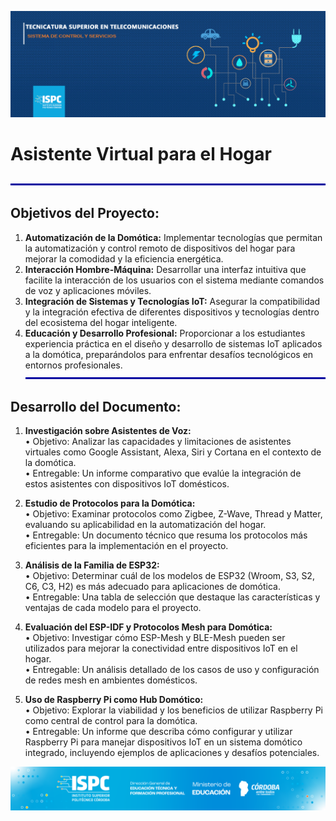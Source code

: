 ![logo](/assets/banner_telecom.png)

# **Asistente Virtual para el Hogar**  
![line](/assets/line.png)
## Objetivos del Proyecto:  
1. **Automatización de la Domótica:** Implementar tecnologías que permitan la automatización y control remoto de dispositivos del hogar para mejorar la comodidad y la eficiencia energética.  
2. **Interacción Hombre-Máquina:** Desarrollar una interfaz intuitiva que facilite la interacción de los usuarios con el sistema mediante comandos de voz y aplicaciones móviles.  
3. **Integración de Sistemas y Tecnologías IoT:** Asegurar la compatibilidad y la integración efectiva de diferentes dispositivos y tecnologías dentro del ecosistema del hogar inteligente.  
4. **Educación y Desarrollo Profesional:** Proporcionar a los estudiantes experiencia práctica en el diseño y desarrollo de sistemas IoT aplicados a la domótica, preparándolos para enfrentar desafíos tecnológicos en
entornos profesionales.  
![line](/assets/line.png)
## Desarrollo del Documento:  
1. **Investigación sobre Asistentes de Voz:**  
• Objetivo: Analizar las capacidades y limitaciones de asistentes virtuales como Google Assistant, Alexa, Siri y Cortana en el contexto de la domótica.  
• Entregable: Un informe comparativo que evalúe la integración de estos asistentes con dispositivos IoT domésticos.  

2. **Estudio de Protocolos para la Domótica:**  
• Objetivo: Examinar protocolos como Zigbee, Z-Wave, Thread y Matter, evaluando su aplicabilidad en la automatización del hogar.  
• Entregable: Un documento técnico que resuma los protocolos más eficientes para la implementación en el proyecto.  

3. **Análisis de la Familia de ESP32:**  
• Objetivo: Determinar cuál de los modelos de ESP32 (Wroom, S3, S2, C6, C3, H2) es más adecuado para aplicaciones de domótica.  
• Entregable: Una tabla de selección que destaque las características y ventajas de cada modelo para el proyecto.  

4. **Evaluación del ESP-IDF y Protocolos Mesh para Domótica:**  
• Objetivo: Investigar cómo ESP-Mesh y BLE-Mesh pueden ser utilizados para mejorar la conectividad entre dispositivos IoT en el hogar.  
• Entregable: Un análisis detallado de los casos de uso y configuración de redes mesh en ambientes domésticos.    

5. **Uso de Raspberry Pi como Hub Domótico:**  
• Objetivo: Explorar la viabilidad y los beneficios de utilizar Raspberry Pi como central de control para la domótica.  
• Entregable: Un informe que describa cómo configurar y utilizar Raspberry Pi para manejar dispositivos IoT en un sistema domótico integrado, incluyendo ejemplos de aplicaciones y desafíos potenciales.  

![final](/assets/Curso%20ISPC.png)